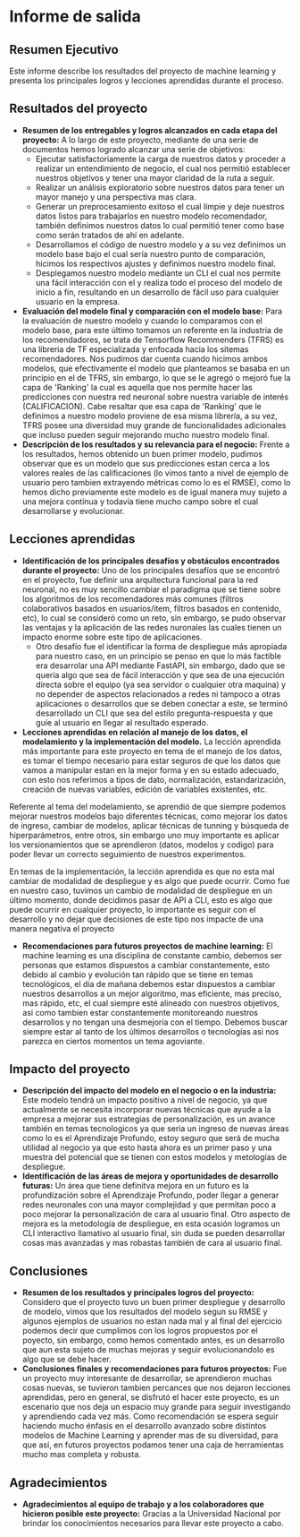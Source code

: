 # Informe de salida

## Resumen Ejecutivo

Este informe describe los resultados del proyecto de machine learning y presenta los principales logros y lecciones aprendidas durante el proceso.

## Resultados del proyecto

- **Resumen de los entregables y logros alcanzados en cada etapa del proyecto:** A lo largo de este proyecto, mediante de una serie de documentos hemos logrado alcanzar una serie de objetivos:
  * Ejecutar satisfactoriamente la carga de nuestros datos y proceder a realizar un entendimiento de negocio, el cual nos permitió establecer nuestros objetivos y tener una mayor claridad de la ruta a seguir.
  * Realizar un análisis exploratorio sobre nuestros datos para tener un mayor manejo y una perspectiva mas clara.
  * Generar un preprocesamiento exitoso el cual límpie y deje nuestros datos listos para trabajarlos en nuestro modelo recomendador, también definimos nuestros datos lo cual permitió tener como base como serán tratados de ahí en adelante.
  * Desarrollamos el código de nuestro modelo y a su vez definimos un modelo base bajo el cual sería nuestro punto de comparación, hicimos los respectivos ajustes y definimos nuestro modelo final.
  * Desplegamos nuestro modelo mediante un CLI el cual nos permite una fácil interacción con el y realiza todo el proceso del modelo de inicio a fín, resultando en un desarrollo de fácil uso para cualquier usuario en la empresa.
- **Evaluación del modelo final y comparación con el modelo base:** Para la evaluación de nuestro modelo y cuando lo comparamos con el modelo base, para este último tomamos un referente en la industria de los recomendadores, se trata de Tensorflow Recommenders (TFRS) es una libreria de TF especializada y enfocada hacia los sitemas recomendadores. Nos pudímos dar cuenta cuando hicimos ambos modelos, que efectivamente el modelo que planteamos se basaba en un principio en el de TFRS, sin embargo, lo que se le agregó o mejoró fue la capa de 'Ranking' la cual es aquella que nos permite hacer las predicciones con nuestra red neuronal sobre nuestra variable de interés (CALIFICACION). Cabe resaltar que esa capa de 'Ranking' que le definimos a nuestro modelo proviene de esa misma librería, a su vez, TFRS posee una diversidad muy grande de funcionalidades adicionales que incluso pueden seguir mejorando mucho nuestro modelo final.
- **Descripción de los resultados y su relevancia para el negocio:** Frente a los resultados, hemos obtenido un buen primer modelo, pudimos observar que es un modelo que sus predicciones estan cerca a los valores reales de las calificaciones (lo vimos tanto a nivel de ejemplo de usuario pero tambien extrayendo métricas como lo es el RMSE), como lo hemos dicho previamente este modelo es de igual manera muy sujeto a una mejora contínua y todavía tiene mucho campo sobre el cual desarrollarse y evolucionar.

## Lecciones aprendidas

- **Identificación de los principales desafíos y obstáculos encontrados durante el proyecto:** Uno de los principales desafíos que se encontró en el proyecto, fue definir una arquitectura funcional para la red neuronal, no es muy sencillo cambiar el paradigma que se tiene sobre los algoritmos de los recomendadores más comunes (filtros colaborativos basados en usuarios/item, filtros basados en contenido, etc), lo cual se consideró como un reto, sin embargo, se pudo observar las ventajas y la aplicación de las redes nuronales las cuales tienen un impacto enorme sobre este tipo de aplicaciones.
  * Otro desafío fue el identificar la forma de despliegue más apropiada para nuestro caso, en un principio se penso en que lo más factible era desarrolar una API mediante FastAPI, sin embargo, dado que se quería algo que sea de fácil interacción y que sea de una ejecución directa sobre el equipo (ya sea servidor o cualquier otra maquina) y no depender de aspectos relacionados a redes ni tampoco a otras aplicaciones o desarrollos que se deben conectar a este, se terminó desarrollado un CLI que sea del estilo pregunta-respuesta y que guíe al usuario en llegar al resultado esperado.  
- **Lecciones aprendidas en relación al manejo de los datos, el modelamiento y la implementación del modelo.** La lección aprendida más importante para este proyecto en tema de el manejo de los datos, es tomar el tiempo necesario para estar seguros de que los datos que vamos a manipular estan en la mejor forma y en su estado adecuado, con esto nos referimos a tipos de dato, normalización, estandarización, creación de nuevas variables, edición de variables existentes, etc.

Referente al tema del modelamiento, se aprendió de que siempre podemos mejorar nuestros modelos bajo diferentes técnicas, como mejorar los datos de ingreso, cambiar de modelos, aplicar técnicas de tunning y búsqueda de hiperparámetros, entre otros, sin embargo uno muy importante es aplicar los versionamientos que se aprendieron (datos, modelos y codigo) para poder llevar un correcto seguimiento de nuestros experimentos. 

En temas de la implementación, la lección aprendida es que no esta mal cambiar de modalidad de despliegue y es algo que puede ocurrir. Como fue en nuestro caso, tuvimos un cambio de modalidad de despliegue en un último momento, donde decidimos pasar de API a CLI, esto es algo que puede ocurrir en cualquier proyecto, lo importante es seguir con el desarrollo y no dejar que decisiones de este tipo nos impacte de una manera negativa el proyecto
- **Recomendaciones para futuros proyectos de machine learning:** El machine learning es una disciplina de constante cambio, debemos ser personas que estamos dispuestos a cambiar constantemente, esto debido al cambio y evolución tan rápido que se tiene en temas tecnológicos, el dia de mañana debemos estar dispuestos a cambiar nuestros desarrollos a un mejor algoritmo, mas eficiente, mas preciso, mas rápido, etc, el cual siempre esté alineado con nuestros objetivos, asi como tambien estar constantemente monitoreando nuestros desarrollos y no tengan una desmejoría con el tiempo. Debemos buscar siempre estar al tanto de los últimos desarrollos o tecnologías asi nos parezca en ciertos momentos un tema agoviante.

## Impacto del proyecto

- **Descripción del impacto del modelo en el negocio o en la industria:** Este modelo tendrá un impacto positivo a nivel de negocio, ya que actualmente se necesita incorporar nuevas técnicas que ayude a la empresa a mejorar sus estrategias de personalización, es un avance también en temas tecnologicos ya que seria un ingreso de nuevas áreas como lo es el Aprendizaje Profundo, estoy seguro que será de mucha utilidad al negocio ya que esto hasta ahora es un primer paso y una muestra del potencial que se tienen con estos modelos y metologías de despliegue.
- **Identificación de las áreas de mejora y oportunidades de desarrollo futuras:** Un área que tiene definitva mejora en un futuro es la profundización sobre el Aprendizaje Profundo, poder llegar a generar redes neuronales con una mayor complejidad y que permitan poco a poco mejorar la personalización de cara al usuario final. Otro aspecto de mejora es la metodología de despliegue, en esta ocasión logramos un CLI interactivo llamativo al usuario final, sin duda se pueden desarrollar cosas mas avanzadas y mas robastas también de cara al usuario final.

## Conclusiones

- **Resumen de los resultados y principales logros del proyecto:** Considero que el proyecto tuvo un buen primer despliegue y desarrollo de modelo, vimos que los resultados del modelo segun su RMSE y algunos ejemplos de usuarios no estan nada mal y al final del ejercicio podemos decir que cumplimos con los logros propuestos por el poyecto, sin embargo, como hemos comentado antes, es un desarrollo que aun esta sujeto de muchas mejoras y seguir evolucionandolo es algo que se debe hacer.
- **Conclusiones finales y recomendaciones para futuros proyectos:** Fue un proyecto muy interesante de desarrollar, se aprendieron muchas cosas nuevas, se tuvieron tambien percances que nos dejaron lecciones aprendidas, pero en general, se disfrutó el hacer este proyecto, es un escenario que nos deja un espacio muy grande para seguir investigando y aprendiendo cada vez más. Como recomendación se espera seguir haciendo mucho énfasis en el desarrollo avanzado sobre distintos modelos de Machine Learning y aprender mas de su diversidad, para que así, en futuros proyectos podamos tener una caja de herramientas mucho mas completa y robusta.

## Agradecimientos

- **Agradecimientos al equipo de trabajo y a los colaboradores que hicieron posible este proyecto:** Gracias a la Universidad Nacional por brindar los conocimientos necesarios para llevar este proyecto a cabo.
